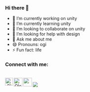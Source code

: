 ### Hi there 👋






- 🔭 I’m currently working on unity
- 🌱 I’m currently learning unity
- 👯 I’m looking to collaborate on unity
- 🤔 I’m looking for help with design
- 💬 Ask me about me
- 😄 Pronouns: ogi
- ⚡ Fun fact: life
<h3 align="left">Connect with me:</h3>
<br />
<a align="center" href="https://www.linkedin.com/in/olcay-erta%C5%9Fm%C4%B1%C5%9F-b44a971b1/" align="center">
  <img align="left" alt="Olcay's LinkedIN" width="25px" src="https://cdn.jsdelivr.net/npm/simple-icons@v3/icons/linkedin.svg" />
</a>

<a href="https://www.instagram.com/olcayertasmis/" align="center">
  <img align="left" alt="Olcay's Instagram" width="28px" src="https://cdn.jsdelivr.net/npm/simple-icons@v3/icons/instagram.svg" />
</a>

<a href="olcayertasmis@gmail.com" align="center">
  <img align="left" width="28px" src="https://cdn.jsdelivr.net/npm/simple-icons@v3/icons/gmail.svg" />
</a>

![](https://visitor-badge.glitch.me/badge?page_id=olcayertasmis.olcayertasmis)
